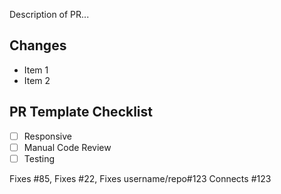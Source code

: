 Description of PR...

## Changes

-   Item 1
-   Item 2

## PR Template Checklist

-   [ ] Responsive
-   [ ] Manual Code Review
-   [ ] Testing

Fixes #85, Fixes #22, Fixes username/repo#123
Connects #123
